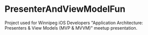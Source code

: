 # PresenterAndViewModelFun
Project used for Winnipeg iOS Developers "Application Architecture: Presenters &amp; View Models (MVP &amp; MVVM)" meetup presentation.

